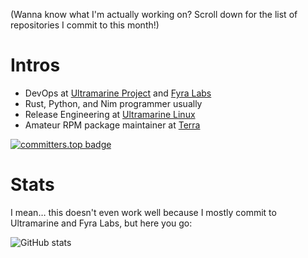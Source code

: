 (Wanna know what I'm actually working on? Scroll down for the list of repositories I commit to this month!)

# Intros

- DevOps at [Ultramarine Project](https://ultramarine-linux.org) and [Fyra Labs](https://fyralabs.com)
- Rust, Python, and Nim programmer usually
- Release Engineering at [Ultramarine Linux](https://github.com/Ultramarine-Linux)
- Amateur RPM package maintainer at [Terra](https://github.com/terrapkg/packages)

[![committers.top badge](https://user-badge.committers.top/hong_kong_public/USERNAME.svg)](https://user-badge.committers.top/hong_kong_public/madonuko)

# Stats

I mean… this doesn't even work well because I mostly commit to Ultramarine and Fyra Labs, but here you go:

![GitHub stats](https://github-readme-stats.vercel.app/api?username=madonuko&show=reviews,discussions_started,discussions_answered,prs_merged,prs_merged_percentage&show_icons=true&theme=transparent)
